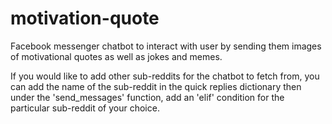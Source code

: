 # motivation-quote
Facebook messenger chatbot to interact with user by sending them images of motivational quotes as well as jokes and memes. 

If you would like to add other sub-reddits for the chatbot to fetch from, you can add the name of the sub-reddit in the quick replies dictionary
then under the 'send_messages' function, add an 'elif' condition for the particular sub-reddit of your choice.
